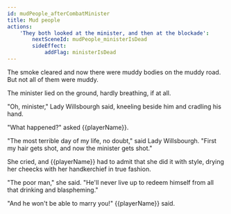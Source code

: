```yaml
---
id: mudPeople_afterCombatMinister
title: Mud people
actions:
    'They both looked at the minister, and then at the blockade':
        nextSceneId: mudPeople_ministerIsDead
        sideEffect:
            addFlag: ministerIsDead
---
```


The smoke cleared and now there were muddy bodies on the muddy road. But not all of them were muddy.

The minister lied on the ground, hardly breathing, if at all.

"Oh, minister," Lady Willsbourgh said, kneeling beside him and cradling his hand.

"What happened?" asked {{playerName}}.

"The most terrible day of my life, no doubt," said Lady Willsbourgh. "First my hair gets shot, and now the minister gets shot."

She cried, and {{playerName}} had to admit that she did it with style, drying her cheecks with her handkerchief in true fashion.

"The poor man," she said. "He'll never live up to redeem himself from all that drinking and blaspheming."

"And he won't be able to marry you!" {{playerName}} said.
